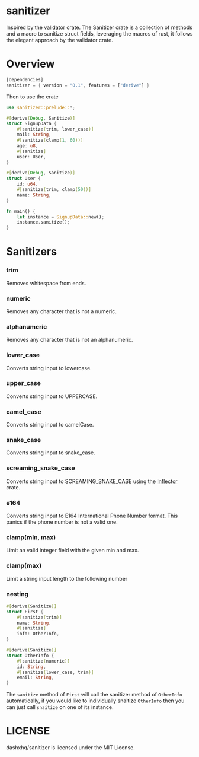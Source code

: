 # sanitizer

Inspired by the [validator](https://github.com/Keats/validator) crate. The Sanitizer crate is a collection of
methods and a macro to sanitize struct fields, leveraging the macros of rust, it follows the elegant approach by
the validator crate.

# Overview

```rust
[dependencies]
sanitizer = { version = "0.1", features = ["derive"] }
```

Then to use the crate

```rust
use sanitizer::prelude::*;

#[derive(Debug, Sanitize)]
struct SignupData {
    #[sanitize(trim, lower_case)]
    mail: String,
    #[sanitize(clamp(1, 60))]
    age: u8,
    #[sanitize]
    user: User,
}

#[derive(Debug, Sanitize)]
struct User {
    id: u64,
    #[sanitize(trim, clamp(50))]
    name: String,
}

fn main() {
    let instance = SignupData::new();
    instance.sanitize();
}
```

# Sanitizers

### trim

Removes whitespace from ends.

### numeric

Removes any character that is not a numeric.

### alphanumeric

Removes any character that is not an alphanumeric.

### lower_case

Converts string input to lowercase.

### upper_case

Converts string input to UPPERCASE.

### camel_case

Converts string input to camelCase.

### snake_case

Converts string input to snake_case.

### screaming_snake_case

Converts string input to SCREAMING_SNAKE_CASE using the [Inflector](https://github.com/whatisinternet/Inflector) crate.

### e164

Converts string input to E164 International Phone Number format. This panics if the phone number is not a valid one.

### clamp(min, max)

Limit an valid integer field with the given min and max.

### clamp(max)

Limit a string input length to the following number

### nesting

```rust
#[derive(Sanitize)]
struct First {
    #[sanitize(trim)]
    name: String,
    #[sanitize]
    info: OtherInfo,
}

#[derive(Sanitize)]
struct OtherInfo {
    #[sanitize(numeric)]
    id: String,
    #[sanitize(lower_case, trim)]
    email: String,
}

```

The `sanitize` method of `First` will call the sanitizer method of `OtherInfo` automatically,
if you would like to individually snaitize `OtherInfo` then you can just call `snaitize` on one of its instance.

# LICENSE

dashxhq/sanitizer is licensed under the MIT License.
